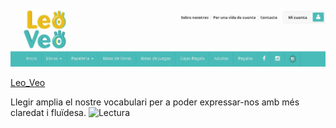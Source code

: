 ![Lees?](img/LeoLeojpg.jpg)

[Leo_Veo](https://www.leoveo.es/es/busqueda/listaLibros.php?tipoBus=full&palabrasBusqueda=probabilidad&boton=Buscar)

Llegir amplia  el  nostre vocabulari per  a poder expressar-nos amb més claredat i fluïdesa.
![Lectura](/imagenes/llibre.jpg)
